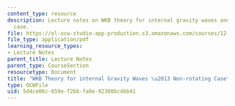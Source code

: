 ```yaml
---
content_type: resource
description: Lecture notes on WKB theory for internal gravity waves and the non-rotating
  case.
file: https://ol-ocw-studio-app-production.s3.amazonaws.com/courses/12-802-wave-motion-in-the-ocean-and-the-atmosphere-spring-2008/5d4ce06c659ef2bbfa6e92388bc4bb41_MIT12_802S08_lec07.pdf
file_type: application/pdf
learning_resource_types:
- Lecture Notes
parent_title: Lecture Notes
parent_type: CourseSection
resourcetype: Document
title: "WKB Theory for internal Gravity Waves \u2013 Non-rotating Case"
type: OCWFile
uid: 5d4ce06c-659e-f2bb-fa6e-92388bc4bb41
---
```

